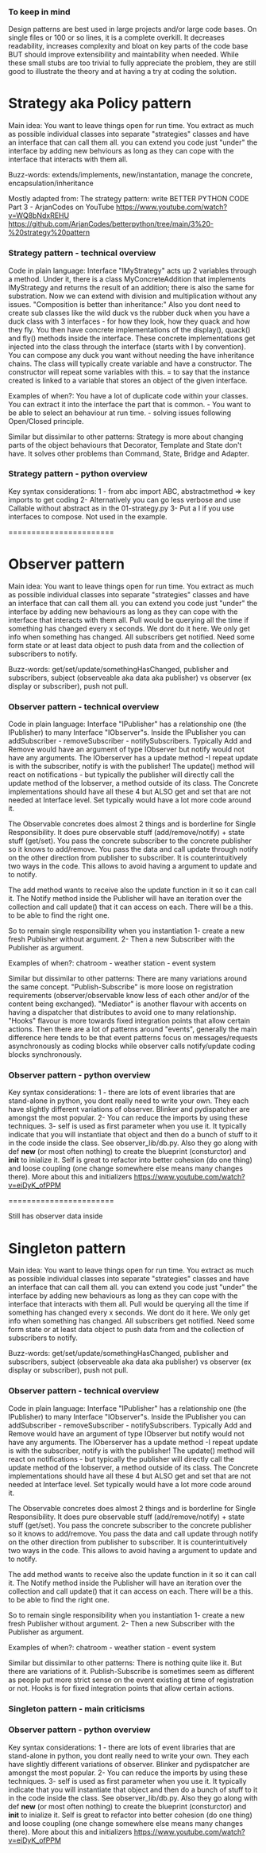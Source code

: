 

### To keep in mind

Design patterns are best used in large projects and/or large code bases. On single files or 100 or so lines, it is a complete overkill. It decreases readability, increases complexity and bloat on key parts of the code base BUT should improve extensibility and maintability when needed. While these small stubs are too trivial to fully appreciate the problem, they are still good to illustrate the theory and at having a try at coding the solution.

# Strategy aka Policy pattern
Main idea: You want to leave things open for run time. You extract as much as possible individual classes into separate "strategies" classes and have an interface that can call them all. you can extend you code just "under" the interface by adding new behviours as long as they can cope with the interface that interacts with them all.

Buzz-words: extends/implements, new/instantation, manage the concrete, encapsulation/inheritance

Mostly adapted from: 
The strategy pattern: write BETTER PYTHON CODE Part 3 - ArjanCodes on YouTube
https://www.youtube.com/watch?v=WQ8bNdxREHU
https://github.com/ArjanCodes/betterpython/tree/main/3%20-%20strategy%20pattern

### Strategy pattern - technical overview
Code in plain language: Interface "IMyStrategy" acts up 2 variables through a method. Under it, there is a class MyConcreteAddition that implements IMyStrategy and returns the result of an addition; there is also the same for substration. Now we can extend with division and multiplication without any issues. 
"Composition is better than inheritance:" Also you dont need to create sub classes like the wild duck vs the rubber duck when you have a duck class with 3 interfaces  - for how they look, how they quack and how they fly. You then have concrete implementations of the display(), quack() and fly() methods inside the interface. These concrete implementations get injected into the class through the interface (starts with I by convention). You can compose any duck you want without needing the have inheritance chains. The class will typically create variable and have a constructor. The constructor will repeat some variables with this. = to say that the instance created is linked to a variable that stores an object of the given interface.

Examples of when?: You have a lot of duplicate code within your classes. You can extract it into the interface the part that is common.  - You want to be able to select an behaviour at run time. - solving issues following Open/Closed principle.

Similar but dissimilar to other patterns: Strategy is more about changing parts of the object behaviours that Decorator, Template and State don't have. It solves other problems than Command, State, Bridge and Adapter.

### Strategy pattern - python overview
Key syntax considerations:
1 - from abc import ABC, abstractmethod => key imports to get coding 
2- Alternatively you can go less verbose and use Callable without abstract as in the 01-strategy.py
3- Put a I if you use interfaces to compose. Not used in the example.

=======================


# Observer pattern
Main idea: You want to leave things open for run time. You extract as much as possible individual classes into separate "strategies" classes and have an interface that can call them all. you can extend you code just "under" the interface by adding new behaviours as long as they can cope with the interface that interacts with them all. Pull would be querying all the time if something has changed every x seconds. We dont do it  here. We only get info when something has changed. All subscribers get notified. Need some form state or at least data object to push data from and the collection of subscribers to notify. 

Buzz-words: get/set/update/somethingHasChanged, publisher and subscribers, subject (observeable aka data aka publisher) vs observer (ex display or subscriber), push not pull. 

 

### Observer pattern - technical overview
Code in plain language: Interface "IPublisher" has a relationship one (the IPublisher) to many Interface "IObserver"s. Inside the IPublisher you can addSubscriber - removeSubscriber - notifySubscribers. Typically Add and Remove would have an argument of type IObserver but notify would not have any arguments. The IOberserver has a update method -I repeat update is with the subscriber, notify is with the publisher! The update() method will react on notifications - but typically the publisher will directly call the update method of the Iobserver, a method outside of its class. The Concrete implementations should have all these 4 but ALSO get and set that are not needed at Interface level. Set typically would have a lot more code around it. 

The Observable concretes does almost 2 things and is borderline for Single Responsibility. It does pure observable stuff (add/remove/notify) + state stuff (get/set). You pass the concrete subscriber to the concrete publisher so it knows to add/remove. You pass the data and call update through notify on the other direction from publisher to subscriber. It is counterintuitively two ways in the code. This allows to avoid having a argument to update and to notify.

The add method wants to receive also the update function in it so it can call it. The Notify method inside the Publisher will have an iteration over the collection and call update() that it can access on each. There will be a this. to be able to find the right one.

So to remain single responsibility when you instantiation
1- create a new fresh Publisher without argument. 
2- Then a new Subscriber with the Publisher as argument.


Examples of when?: chatroom - weather station - event system

Similar but dissimilar to other patterns: There are many variations around the same concept. "Publish-Subscribe" is more loose on registration requirements (observer/observable know less of each other and/or of the content being exchanged). "Mediator" is another flavour with accents on having a dispatcher that distributes to avoid one to many relationship.  "Hooks" flavour is more towards fixed integration points that allow certain actions. Then there are a lot of patterns around "events", generally the main difference here tends to be that event patterns focus on messages/requests asynchronously as coding blocks while observer calls notify/update coding blocks synchronously.

### Observer pattern - python overview
Key syntax considerations:
1 - there are lots of event libraries that are stand-alone in python, you dont really need to write your own. They each have slightly different variations of observer. Blinker and pydispatcher are amongst the most popular.
2- You can reduce the imports by using these techniques.
3- self is used as first parameter when you use it. It typically indicate that you will instantiate that object and then do a bunch of stuff to it in the code inside the class. See observer_lib/db.py. Also they go along with def __new__ (or most often nothing) to create the blueprint (consturctor) and __init__ to inialize it. Self is great to refactor into better cohesion (do one thing) and loose coupling (one change somewhere else means many changes there). More about this and initializers https://www.youtube.com/watch?v=eiDyK_ofPPM



=======================

Still has observer data inside

# Singleton pattern
Main idea: You want to leave things open for run time. You extract as much as possible individual classes into separate "strategies" classes and have an interface that can call them all. you can extend you code just "under" the interface by adding new behaviours as long as they can cope with the interface that interacts with them all. Pull would be querying all the time if something has changed every x seconds. We dont do it  here. We only get info when something has changed. All subscribers get notified. Need some form state or at least data object to push data from and the collection of subscribers to notify. 

Buzz-words: get/set/update/somethingHasChanged, publisher and subscribers, subject (observeable aka data aka publisher) vs observer (ex display or subscriber), push not pull. 


### Observer pattern - technical overview
Code in plain language: Interface "IPublisher" has a relationship one (the IPublisher) to many Interface "IObserver"s. Inside the IPublisher you can addSubscriber - removeSubscriber - notifySubscribers. Typically Add and Remove would have an argument of type IObserver but notify would not have any arguments. The IOberserver has a update method -I repeat update is with the subscriber, notify is with the publisher! The update() method will react on notifications - but typically the publisher will directly call the update method of the Iobserver, a method outside of its class. The Concrete implementations should have all these 4 but ALSO get and set that are not needed at Interface level. Set typically would have a lot more code around it. 

The Observable concretes does almost 2 things and is borderline for Single Responsibility. It does pure observable stuff (add/remove/notify) + state stuff (get/set). You pass the concrete subscriber to the concrete publisher so it knows to add/remove. You pass the data and call update through notify on the other direction from publisher to subscriber. It is counterintuitively two ways in the code. This allows to avoid having a argument to update and to notify.

The add method wants to receive also the update function in it so it can call it. The Notify method inside the Publisher will have an iteration over the collection and call update() that it can access on each. There will be a this. to be able to find the right one.

So to remain single responsibility when you instantiation
1- create a new fresh Publisher without argument. 
2- Then a new Subscriber with the Publisher as argument.


Examples of when?: chatroom - weather station - event system

Similar but dissimilar to other patterns: There is nothing quite like it. But there are variations of it. Publish-Subscribe is sometimes seem as different as people put more strict sense on the event existing at time of registration or not. Hooks is for fixed integration points that allow certain actions.

### Singleton pattern - main criticisms

### Observer pattern - python overview
Key syntax considerations:
1 - there are lots of event libraries that are stand-alone in python, you dont really need to write your own. They each have slightly different variations of observer. Blinker and pydispatcher are amongst the most popular.
2- You can reduce the imports by using these techniques.
3- self is used as first parameter when you use it. It typically indicate that you will instantiate that object and then do a bunch of stuff to it in the code inside the class. See observer_lib/db.py. Also they go along with def __new__ (or most often nothing) to create the blueprint (consturctor) and __init__ to inialize it. Self is great to refactor into better cohesion (do one thing) and loose coupling (one change somewhere else means many changes there). More about this and initializers https://www.youtube.com/watch?v=eiDyK_ofPPM



